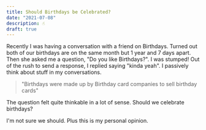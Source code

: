 ```yaml
---
title: Should Birthdays be Celebrated?
date: "2021-07-08"
description: ☝️
draft: true
---
```


Recently I was having a conversation with a friend on Birthdays. Turned out both of our birthdays are on the same month but 1 year and 7 days apart. Then she asked me a question, "Do you like Birthdays?". I was stumped! Out of the rush to send a response, I replied saying "kinda yeah". I passively think about stuff in my conversations.

> "Birthdays were made up by Birthday card companies to sell birthday cards"

The question felt quite thinkable in a lot of sense. Should we celebrate birthdays?

I'm not sure we should. Plus this is my personal opinion.
